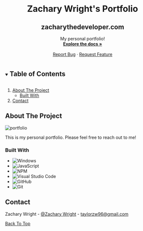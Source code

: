 
<br />
<p id="top" align="center">
  <a href="https://github.com/wrightzachary/My-Portfolio-Site">
  </a>

  <h1 align="center">Zachary Wright's Portfolio</h1>
  <h2 align="center">zacharythedeveloper.com</h2>

  <p align="center">
    My personal portfolio!
    <br />
    <a href="#about-the-project"><strong>Explore the docs »</strong></a>
    <br />
    <br />
    <a href="https://github.com/wrightzachary/My-Portfolio-Site/issues">Report Bug</a>
    ·
    <a href="https://github.com/wrightzachary/My-Portfolio-Site/issues">Request Feature</a>
  </p>
</p>



<!-- TABLE OF CONTENTS -->
<details open="open">
  <summary><h2 style="display: inline-block">Table of Contents</h2></summary>
  <ol>
    <li>
      <a href="#about-the-project">About The Project</a>
      <ul>
        <li><a href="#built-with">Built With</a></li>
      </ul>
    </li>
    <li><a href="#contact">Contact</a></li>
  </ol>
</details>



<!-- ABOUT THE PROJECT -->
## About The Project
![portfolio](https://user-images.githubusercontent.com/80498861/135204592-681715a2-5c8f-47c8-8fca-7ed4d05c6e9f.PNG)


<p>
 This is my personal portfolio. Please feel free to reach out to me!
</p>




### Built With
<div id="built-with"></div>

* ![Windows](https://img.shields.io/badge/Windows-0078D6?style=for-the-badge&logo=windows&logoColor=white)
* ![JavaScript](https://img.shields.io/badge/javascript-%23323330.svg?style=for-the-badge&logo=javascript&logoColor=%23F7DF1E)
* ![NPM](https://img.shields.io/badge/NPM-%23000000.svg?style=for-the-badge&logo=npm&logoColor=white)
* ![Visual Studio Code](https://img.shields.io/badge/Visual%20Studio%20Code-0078d7.svg?style=for-the-badge&logo=visual-studio-code&logoColor=white)
* ![GitHub](https://img.shields.io/badge/github-%23121011.svg?style=for-the-badge&logo=github&logoColor=white)
* ![Git](https://img.shields.io/badge/git-%23F05033.svg?style=for-the-badge&logo=git&logoColor=white)


<!-- CONTACT -->
## Contact

Zachary Wright - [@Zachary Wright](https://www.linkedin.com/in/wrightzacharydev/) - taylorzw96@gmail.com


<a href="#top">Back To Top</a>
